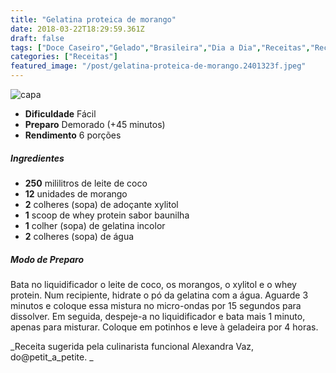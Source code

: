 ```yaml
---
title: "Gelatina proteica de morango"
date: 2018-03-22T18:29:59.361Z
draft: false
tags: ["Doce Caseiro","Gelado","Brasileira","Dia a Dia","Receitas","Receitas com frutas","Receitas rápidas","Receitas simples e fáceis","Sobremesa"]
categories: ["Receitas"]
featured_image: "/post/gelatina-proteica-de-morango.2401323f.jpeg"
---
```


![capa](/post/gelatina-proteica-de-morango.2401323f.jpeg)

*   **Dificuldade** Fácil
*   **Preparo** Demorado (+45 minutos)
*   **Rendimento** 6 porções

##### Ingredientes

*   **250** mililitros de leite de coco
*   **12** unidades de morango
*   **2** colheres (sopa) de adoçante xylitol
*   **1** scoop de whey protein sabor baunilha
*   **1** colher (sopa) de gelatina incolor
*   **2** colheres (sopa) de água

##### Modo de Preparo

Bata no liquidificador o leite de coco, os morangos, o xylitol e o whey protein. Num recipiente, hidrate o pó da gelatina com a água. Aguarde 3 minutos e coloque essa mistura no micro-ondas por 15 segundos para dissolver. Em seguida, despeje-a no liquidificador e bata mais 1 minuto, apenas para misturar. Coloque em potinhos e leve à geladeira por 4 horas.

_Receita sugerida pela culinarista funcional Alexandra Vaz, do@petit\_a\_petite. _
